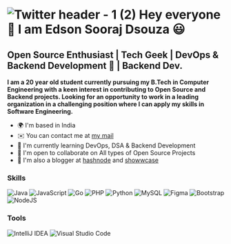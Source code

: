 ![Twitter header - 1 (2)](https://user-images.githubusercontent.com/93525771/204403587-79c94475-32ba-4cfa-9a3e-affb22839da4.png)
Hey everyone 👋 I am Edson Sooraj Dsouza :smiley:
===============================

Open Source Enthusiast | Tech Geek | DevOps & Backend Development 💜 | Backend Dev.
----------------------------------------------------------------------------------------------------------------------------------------
**I am a 20 year old student currently pursuing my B.Tech in Computer Engineering with a keen interest in contributing to Open Source and Backend projects. Looking for an opportunity to work in a leading organization in a challenging position where I can apply my skills in Software Engineering.**

* 🌍  I'm based in India
* ✉️  You can contact me at [my mail](mailto:edsonsouzadev@outlook.com)
* 🧠  I'm currently learning DevOps, DSA & Backend Development
* 🤝  I'm open to collaborate on All types of Open Source Projects
* :memo: I'm also a blogger at [hashnode](https://hashnode.com/@edsodz) and [showwcase](https://www.showwcase.com/edsodz)

### Skills
![Java](https://img.shields.io/badge/java-%23ED8B00.svg?style=for-the-badge&logo=java&logoColor=white)
![JavaScript](https://img.shields.io/badge/javascript-%23323330.svg?style=for-the-badge&logo=javascript&logoColor=%23F7DF1E)
![Go](https://img.shields.io/badge/go-%2300ADD8.svg?style=for-the-badge&logo=go&logoColor=white)
![PHP](https://img.shields.io/badge/php-%23777BB4.svg?style=for-the-badge&logo=php&logoColor=white)
![Python](https://img.shields.io/badge/python-3670A0?style=for-the-badge&logo=python&logoColor=ffdd54)
![MySQL](https://img.shields.io/badge/mysql-%2300f.svg?style=for-the-badge&logo=mysql&logoColor=white)
![Figma](https://img.shields.io/badge/figma-%23F24E1E.svg?style=for-the-badge&logo=figma&logoColor=white)
![Bootstrap](https://img.shields.io/badge/bootstrap-%23563D7C.svg?style=for-the-badge&logo=bootstrap&logoColor=white)
![NodeJS](https://img.shields.io/badge/node.js-6DA55F?style=for-the-badge&logo=node.js&logoColor=white)

### Tools
![IntelliJ IDEA](https://img.shields.io/badge/IntelliJIDEA-000000.svg?style=for-the-badge&logo=intellij-idea&logoColor=white)
![Visual Studio Code](https://img.shields.io/badge/Visual%20Studio%20Code-0078d7.svg?style=for-the-badge&logo=visual-studio-code&logoColor=white)

